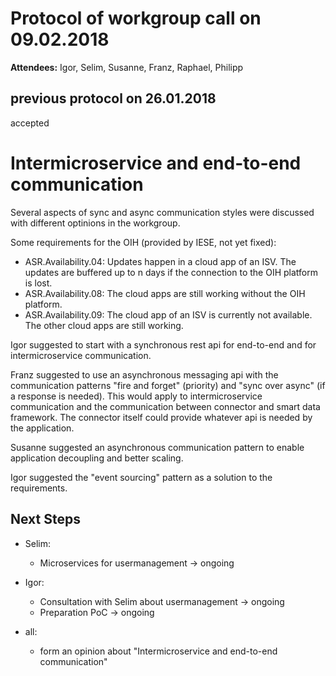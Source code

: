 # Protocol of workgroup call on 09.02.2018

**Attendees:** Igor, Selim, Susanne, Franz, Raphael, Philipp

## previous protocol on 26.01.2018
accepted

# Intermicroservice and end-to-end communication
Several aspects of sync and async communication styles were discussed with different optinions in the workgroup.

Some requirements for the OIH (provided by IESE, not yet fixed):
- ASR.Availability.04: Updates happen in a cloud app of an ISV. The updates are buffered up to n days if the connection to the OIH platform is lost.
- ASR.Availability.08: The cloud apps are still working without the OIH platform.
- ASR.Availability.09: The cloud app of an ISV is currently not available. The other cloud apps are still working.

Igor suggested to start with a synchronous rest api for end-to-end and for intermicroservice communication.

Franz suggested to use an asynchronous messaging api with the communication patterns "fire and forget" (priority) and "sync over async" (if a response is needed). This would apply to intermicroservice communication and the communication between connector and smart data framework. The connector itself could provide whatever api is needed by the application.

Susanne suggested an asynchronous communication pattern to enable application decoupling and better scaling.

Igor suggested the "event sourcing" pattern as a solution to the requirements. 

## Next Steps
- Selim:
	- Microservices for usermanagement
-> ongoing	

- Igor:
	- Consultation with Selim about usermanagement
-> ongoing	
	- Preparation PoC
-> ongoing

- all:
	- form an opinion about "Intermicroservice and end-to-end communication"
